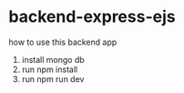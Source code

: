 # backend-express-ejs

how to use this backend app
1. install mongo db
2. run npm install
3. run npm run dev
